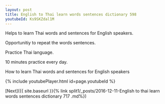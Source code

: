 ```yaml
---
layout: post
title: English to Thai learn words sentences dictionary 598 
youtubeId: Ks9SKZdal1M
---
```

 
 
Helps to learn Thai words and sentences for English speakers.

Opportunitiy to repeat the words sentences. 

Practice Thai language. 
 
10 minutes practice every day. 
 
How to learn Thai words and sentences for English speakers 
 
{% include youtubePlayer.html id=page.youtubeId %}
 
 
[Next]({{ site.baseurl }}{% link  split1/_posts/2016-12-11-English to thai learn words sentences dictionary 717 .md%})
 
